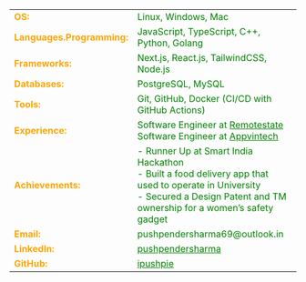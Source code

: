 
<table>
  <tr>
    <td style="color: orange;"><b>OS:</b></td>
    <td style="color: green;">Linux, Windows, Mac</td>
  </tr>
  <tr>
    <td style="color: orange;"><b>Languages.Programming:</b></td>
    <td style="color: green;">JavaScript, TypeScript, C++, Python, Golang</td>
  </tr>
  <tr>
    <td style="color: orange;"><b>Frameworks:</b></td>
    <td style="color: green;">Next.js, React.js, TailwindCSS, Node.js</td>
  </tr>
  <tr>
    <td style="color: orange;"><b>Databases:</b></td>
    <td style="color: green;">PostgreSQL, MySQL</td>
  </tr>
  <tr>
    <td style="color: orange;"><b>Tools:</b></td>
    <td style="color: green;">Git, GitHub, Docker (CI/CD with GitHub Actions)</td>
  </tr>
  <tr>
    <td style="color: orange;"><b>Experience:</b></td>
    <td style="color: green;">Software Engineer at <a href="https://github.com/pushpender-remotestate" style="color: green;"> Remotestate</a><br>Software Engineer at <a href="https://github.com/pushpender-appvintech" style="color: green;"> Appvintech</a</td>
  </tr>
  <tr>
    <td style="color: orange;"><b>Achievements:</b></td>
    <td style="color: green;">- Runner Up at Smart India Hackathon<br>- Built a food delivery app that used to operate in University<br>- Secured a Design Patent and TM ownership for a women’s safety gadget</td>
  </tr>
  <tr>
    <td style="color: orange;"><b>Email:</b></td>
    <td style="color: green;">pushpendersharma69@outlook.in</td>
  </tr>
  <tr>
    <td style="color: orange;"><b>LinkedIn:</b></td>
    <td style="color: green;"><a href="https://linkedin.com/in/pushpendersharma" style="color: green;">pushpendersharma</a></td>
  </tr>
  <tr>
    <td style="color: orange;"><b>GitHub:</b></td>
    <td style="color: green;"><a href="https://github.com/ipushpie" style="color: green;">ipushpie</a></td>
  </tr>
</table>
